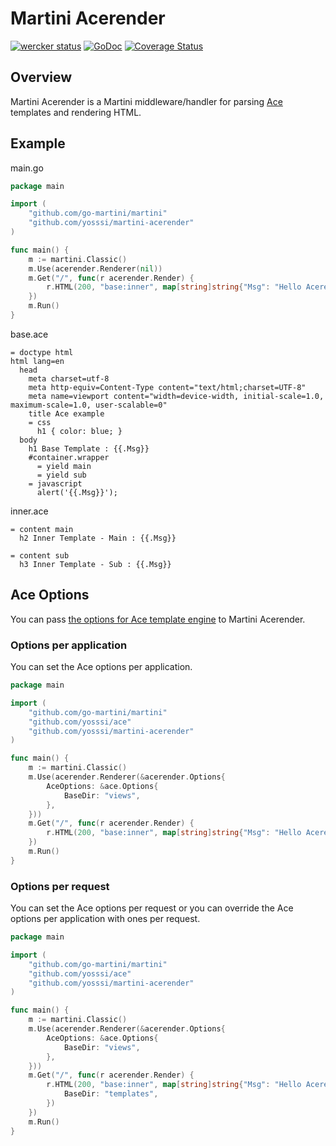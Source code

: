 # Martini Acerender

[![wercker status](https://app.wercker.com/status/1cdc361a2374b8f28022c7fd2f8792b5/m "wercker status")](https://app.wercker.com/project/bykey/1cdc361a2374b8f28022c7fd2f8792b5)
[![GoDoc](https://godoc.org/github.com/yosssi/martini-acerender?status.svg)](https://godoc.org/github.com/yosssi/martini-acerender)
[![Coverage Status](https://img.shields.io/coveralls/yosssi/martini-acerender.svg)](https://coveralls.io/r/yosssi/martini-acerender?branch=master)

## Overview

Martini Acerender is a Martini middleware/handler for parsing [Ace](https://github.com/yosssi/ace) templates and rendering HTML.

## Example

main.go

```go
package main

import (
	"github.com/go-martini/martini"
	"github.com/yosssi/martini-acerender"
)

func main() {
	m := martini.Classic()
	m.Use(acerender.Renderer(nil))
	m.Get("/", func(r acerender.Render) {
		r.HTML(200, "base:inner", map[string]string{"Msg": "Hello Acerender"}, nil)
	})
	m.Run()
}
```

base.ace

```ace
= doctype html
html lang=en
  head
    meta charset=utf-8
    meta http-equiv=Content-Type content="text/html;charset=UTF-8"
    meta name=viewport content="width=device-width, initial-scale=1.0, maximum-scale=1.0, user-scalable=0"
    title Ace example
    = css
      h1 { color: blue; }
  body
    h1 Base Template : {{.Msg}}
    #container.wrapper
      = yield main
      = yield sub
    = javascript
      alert('{{.Msg}}');
```

inner.ace

```ace
= content main
  h2 Inner Template - Main : {{.Msg}}

= content sub
  h3 Inner Template - Sub : {{.Msg}}
```

## Ace Options

You can pass [the options for Ace template engine](http://godoc.org/github.com/yosssi/ace#Options) to Martini Acerender.

### Options per application

You can set the Ace options per application.

```go
package main

import (
	"github.com/go-martini/martini"
	"github.com/yosssi/ace"
	"github.com/yosssi/martini-acerender"
)

func main() {
	m := martini.Classic()
	m.Use(acerender.Renderer(&acerender.Options{
		AceOptions: &ace.Options{
			BaseDir: "views",
		},
	}))
	m.Get("/", func(r acerender.Render) {
		r.HTML(200, "base:inner", map[string]string{"Msg": "Hello Acerender"}, nil)
	})
	m.Run()
}
```

### Options per request

You can set the Ace options per request or you can override the Ace options per application with ones per request.

```go
package main

import (
	"github.com/go-martini/martini"
	"github.com/yosssi/ace"
	"github.com/yosssi/martini-acerender"
)

func main() {
	m := martini.Classic()
	m.Use(acerender.Renderer(&acerender.Options{
		AceOptions: &ace.Options{
			BaseDir: "views",
		},
	}))
	m.Get("/", func(r acerender.Render) {
		r.HTML(200, "base:inner", map[string]string{"Msg": "Hello Acerender"}, &ace.Options{
			BaseDir: "templates",
		})
	})
	m.Run()
}
```
